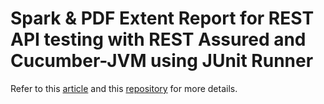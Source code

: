 # Spark & PDF Extent Report for REST API testing with REST Assured and Cucumber-JVM using JUnit Runner

Refer to this [article](https://ghchirp.tech/4199/) and this [repository](https://github.com/grasshopper7/cucumber-rest-assured-extent-report-plugin) for more details.
